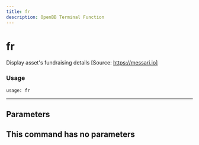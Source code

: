 ```yaml
---
title: fr
description: OpenBB Terminal Function
---
```


# fr

Display asset's fundraising details [Source: https://messari.io]
### Usage 
```python
usage: fr
```
---
## Parameters
This command has no parameters
---
